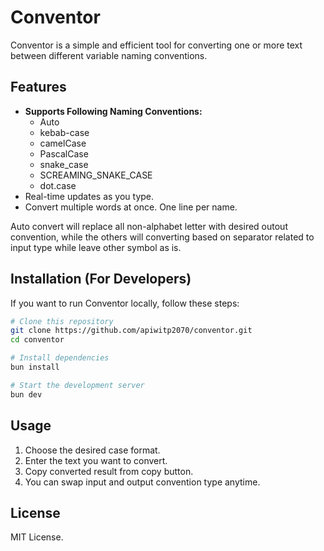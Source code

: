 # Conventor

Conventor is a simple and efficient tool for converting one or more text between different variable naming conventions.

## Features

- **Supports Following Naming Conventions:**
  - Auto
  - kebab-case
  - camelCase
  - PascalCase
  - snake_case
  - SCREAMING_SNAKE_CASE
  - dot.case
- Real-time updates as you type.
- Convert multiple words at once. One line per name.

Auto convert will replace all non-alphabet letter with desired outout convention,
while the others will converting based on separator related to input type while leave other symbol as is.

## Installation (For Developers)

If you want to run Conventor locally, follow these steps:

```sh
# Clone this repository
git clone https://github.com/apiwitp2070/conventor.git
cd conventor

# Install dependencies
bun install

# Start the development server
bun dev
```

## Usage
1. Choose the desired case format.
2. Enter the text you want to convert.
3. Copy converted result from copy button.
4. You can swap input and output convention type anytime.


## License
MIT License.
